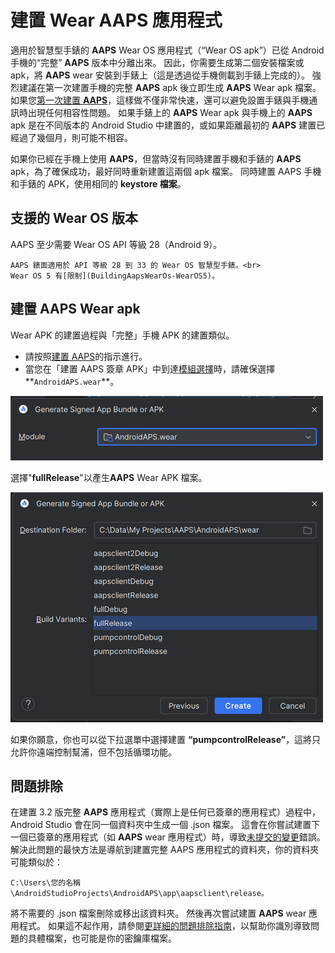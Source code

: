 # 建置 Wear AAPS 應用程式

適用於智慧型手錶的 **AAPS** Wear OS 應用程式（“Wear OS apk”）已從 Android 手機的“完整” **AAPS** 版本中分離出來。 因此，你需要生成第二個安裝檔案或 apk，將 **AAPS** wear 安裝到手錶上（這是透過從手機側載到手錶上完成的）。 強烈建議在第一次建置手機的完整 **AAPS** apk 後立即生成 **AAPS** Wear apk 檔案。 如果您[第一次建置 **AAPS**](../SettingUpAaps/BuildingAaps.md)，這樣做不僅非常快速，還可以避免設置手錶與手機通訊時出現任何相容性問題。 如果手錶上的 **AAPS** Wear apk 與手機上的 **AAPS** apk 是在不同版本的 Android Studio 中建置的，或如果距離最初的 **AAPS** 建置已經過了幾個月，則可能不相容。

如果你已經在手機上使用 **AAPS**，但當時沒有同時建置手機和手錶的 **AAPS** apk，為了確保成功，最好同時重新建置這兩個 apk 檔案。 同時建置 AAPS 手機和手錶的 APK，使用相同的 **keystore 檔案**。

## 支援的 Wear OS 版本

AAPS 至少需要 Wear OS API 等級 28（Android 9）。

```{warning}
AAPS 錶面適用於 API 等級 28 到 33 的 Wear OS 智慧型手錶。<br>
Wear OS 5 有[限制](BuildingAapsWearOs-WearOS5)。
```

## 建置 **AAPS** Wear apk

Wear APK 的建置過程與「完整」手機 APK 的建置類似。

- 請按照[建置 AAPS](../SettingUpAaps/BuildingAaps.md)的指示進行。
- 當您在「建置 AAPS 簽章 APK」中到達[模組選擇](#Building-APK-wearapk)時，請確保選擇**`AndroidAPS.wear`**。

![Wear 模組](../images/Building-the-App/wear_build1.png)

選擇"**fullRelease**"以產生**AAPS** Wear APK 檔案。

![Wear 模組](../images/Building-the-App/wear_build2.png)

如果你願意，你也可以從下拉選單中選擇建置 **“pumpcontrolRelease”**，這將只允許你遠端控制幫浦，但不包括循環功能。

## 問題排除

在建置 3.2 版完整 **AAPS** 應用程式（實際上是任何已簽章的應用程式）過程中，Android Studio 會在同一個資料夾中生成一個 .json 檔案。 這會在你嘗試建置下一個已簽章的應用程式（如 **AAPS** wear 應用程式）時，導致[未提交的變更](#troubleshooting_androidstudio-uncommitted-changes)錯誤。 解決此問題的最快方法是導航到建置完整 AAPS 應用程式的資料夾，你的資料夾可能類似於：

`C:\Users\您的名稱\AndroidStudioProjects\AndroidAPS\app\aapsclient\release。`

將不需要的 .json 檔案刪除或移出該資料夾。 然後再次嘗試建置 **AAPS** wear 應用程式。 如果這不起作用，請參閱[更詳細的問題排除指南](../GettingHelp/TroubleshootingAndroidStudio.md)，以幫助你識別導致問題的具體檔案，也可能是你的密鑰庫檔案。 